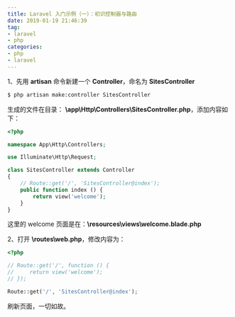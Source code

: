 ```yaml
---
title: Laravel 入门示例（一）：初识控制器与路由
date: 2019-01-19 21:46:39
tag:
- laravel
- php
categories:
- php
- laravel
---
```


1、先用 **artisan** 命令新建一个 **Controller**，命名为 **SitesController**

```bash
$ php artisan make:controller SitesController
```

生成的文件在目录： **\app\Http\Controllers\SitesController.php**，添加内容如下：

```php
<?php

namespace App\Http\Controllers;

use Illuminate\Http\Request;

class SitesController extends Controller
{
    // Route::get('/', 'SitesController@index');
    public function index () {
    	return view('welcome');
    }
}


```

这里的 welcome 页面是在：**\resources\views\welcome.blade.php**

2、打开 **\routes\web.php**，修改内容为：

```php
<?php

// Route::get('/', function () {
//     return view('welcome');
// });

Route::get('/', 'SitesController@index');
```

刷新页面，一切如故。 